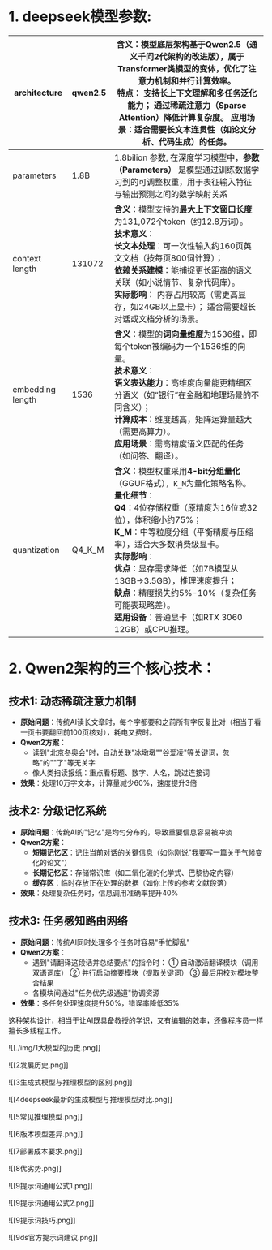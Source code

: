 # 1. deepseek模型参数:

| architecture     | qwen2.5 | **含义**：模型底层架构基于**Qwen2**.5（通义千问2代架构的改进版），属于Transformer类模型的变体，优化了注意力机制和并行计算效率。<br /> **特点**：  支持长上下文理解和多任务泛化能力； 通过稀疏注意力（Sparse Attention）降低计算复杂度。 **应用场景**：适合需要长文本连贯性（如论文分析、代码生成）的任务。 |
| ---------------- | ------- | ------------------------------------------------------------ |
| parameters       | 1.8B    | 1.8bilion 参数, 在深度学习模型中，**参数（Parameters）** 是模型通过训练数据学习到的可调整权重，用于表征输入特征与输出预测之间的数学映射关系 |
| context length   | 131072  | **含义**：模型支持的**最大上下文窗口长度**为131,072个token（约12.8万词）。 <br />**技术意义**： <br />    **长文本处理**：可一次性输入约160页英文文档（按每页800词计算）； <br />    **依赖关系建模**：能捕捉更长距离的语义关联（如小说情节、复杂代码库）。 <br />**实际影响**：  内存占用较高（需更高显存，如24GB以上显卡）； 适合需要超长对话或文档分析的场景。 |
| embedding length | 1536    | **含义**：模型的**词向量维度**为1536维，即每个token被编码为一个1536维的向量。 <br />**技术意义**：  <br />     **语义表达能力**：高维度向量能更精细区分语义（如“银行”在金融和地理场景的不同含义）； <br />     **计算成本**：维度越高，矩阵运算量越大（需更高算力）。 <br />**应用场景**：需高精度语义匹配的任务（如问答、翻译）。 |
| quantization     | Q4_K_M  | **含义**：模型权重采用**4-bit分组量化**（GGUF格式），`K_M`为量化策略名称。 <br />**量化细节**：  <br />    **Q4**：4位存储权重（原精度为16位或32位），体积缩小约75%； <br />    **K_M**：中等粒度分组（平衡精度与压缩率），适合大多数消费级显卡。 <br />**实际影响**：  <br />    **优点**：显存需求降低（如7B模型从13GB→3.5GB），推理速度提升； <br />    **缺点**：精度损失约5%-10%（复杂任务可能表现略差）。 <br />**适用设备**：普通显卡（如RTX 3060 12GB）或CPU推理。 |



# 2. Qwen2架构的三个核心技术：

## 技术1: 动态稀疏注意力机制

- **原始问题**：传统AI读长文章时，每个字都要和之前所有字反复比对（相当于看一页书要翻回前100页核对），耗电又费时。
- **Qwen2方案**：
  - 读到"北京冬奥会"时，自动关联"冰墩墩""谷爱凌"等关键词，忽略"的""了"等无关字
  - 像人类扫读报纸：重点看标题、数字、人名，跳过连接词
- **效果**：处理10万字文本，计算量减少60%，速度提升3倍



## 技术2: 分级记忆系统

- **原始问题**：传统AI的"记忆"是均匀分布的，导致重要信息容易被冲淡
- **Qwen2方案**：
  - **短期记忆区**：记住当前对话的关键信息（如你刚说"我要写一篇关于气候变化的论文"）
  - **长期记忆区**：存储常识库（如二氧化碳的化学式、巴黎协定内容）
  - **缓存区**：临时存放正在处理的数据（如你上传的参考文献段落）
- **效果**：处理复杂任务时，信息调用准确率提升40%



## 技术3: 任务感知路由网络

- **原始问题**：传统AI同时处理多个任务时容易"手忙脚乱"
- **Qwen2方案**：
  - 遇到"请翻译这段话并总结要点"的指令时：
    ① 自动激活翻译模块（调用双语词库）
    ② 并行启动摘要模块（提取关键词）
    ③ 最后用校对模块整合结果
  - 各模块间通过"任务优先级通道"协调资源
- **效果**：多任务处理速度提升50%，错误率降低35%



这种架构设计，相当于让AI既具备教授的学识，又有编辑的效率，还像程序员一样擅长多线程工作。


![[./img/1大模型的历史.png]]

![[2发展历史.png]]

![[3生成式模型与推理模型的区别.png]]

![[4deepseek最新的生成模型与推理模型对比.png]]

![[5常见推理模型.png]]

![[6版本模型差异.png]]

![[7部署成本要求.png]]

![[8优劣势.png]]

![[9提示词通用公式1.png]]

![[9提示词通用公式2.png]]

![[9提示词技巧.png]]

![[9ds官方提示词建议.png]]